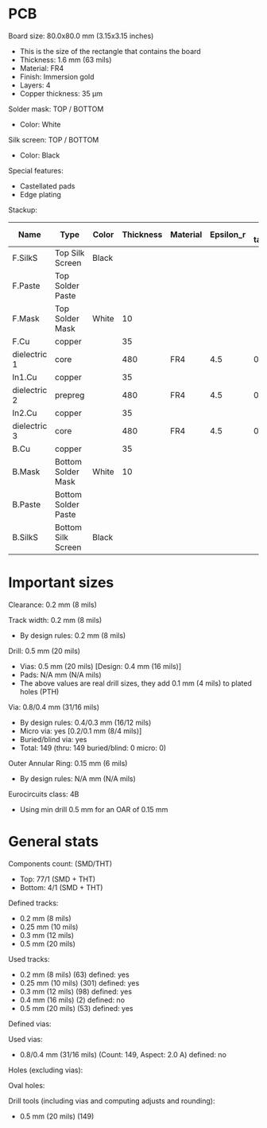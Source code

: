 # PCB

Board size: 80.0x80.0 mm (3.15x3.15 inches)

- This is the size of the rectangle that contains the board
- Thickness: 1.6 mm (63 mils)
- Material: FR4
- Finish: Immersion gold
- Layers: 4
- Copper thickness: 35 µm

Solder mask: TOP / BOTTOM

- Color: White

Silk screen: TOP / BOTTOM

- Color: Black

Special features:

- Castellated pads
- Edge plating

Stackup:

| Name                 | Type                 | Color            | Thickness | Material        | Epsilon_r | Loss tangent |
|----------------------|----------------------|------------------|-----------|-----------------|-----------|--------------|
| F.SilkS              | Top Silk Screen      | Black            |           |                 |           |              |
| F.Paste              | Top Solder Paste     |                  |           |                 |           |              |
| F.Mask               | Top Solder Mask      | White            |        10 |                 |           |              |
| F.Cu                 | copper               |                  |        35 |                 |           |              |
| dielectric 1         | core                 |                  |       480 | FR4             |       4.5 |        0.020 |
| In1.Cu               | copper               |                  |        35 |                 |           |              |
| dielectric 2         | prepreg              |                  |       480 | FR4             |       4.5 |        0.020 |
| In2.Cu               | copper               |                  |        35 |                 |           |              |
| dielectric 3         | core                 |                  |       480 | FR4             |       4.5 |        0.020 |
| B.Cu                 | copper               |                  |        35 |                 |           |              |
| B.Mask               | Bottom Solder Mask   | White            |        10 |                 |           |              |
| B.Paste              | Bottom Solder Paste  |                  |           |                 |           |              |
| B.SilkS              | Bottom Silk Screen   | Black            |           |                 |           |              |

# Important sizes

Clearance: 0.2 mm (8 mils)

Track width: 0.2 mm (8 mils)

- By design rules: 0.2 mm (8 mils)

Drill: 0.5 mm (20 mils)

- Vias: 0.5 mm (20 mils) [Design: 0.4 mm (16 mils)]
- Pads: N/A mm (N/A mils)
- The above values are real drill sizes, they add 0.1 mm (4 mils) to plated holes (PTH)

Via: 0.8/0.4 mm (31/16 mils)

- By design rules: 0.4/0.3 mm (16/12 mils)
- Micro via: yes [0.2/0.1 mm (8/4 mils)]
- Buried/blind via: yes
- Total: 149 (thru: 149 buried/blind: 0 micro: 0)

Outer Annular Ring: 0.15 mm (6 mils)

- By design rules: N/A mm (N/A mils)

Eurocircuits class: 4B
- Using min drill 0.5 mm for an OAR of 0.15 mm


# General stats

Components count: (SMD/THT)

- Top: 77/1 (SMD + THT)
- Bottom: 4/1 (SMD + THT)

Defined tracks:

- 0.2 mm (8 mils)
- 0.25 mm (10 mils)
- 0.3 mm (12 mils)
- 0.5 mm (20 mils)

Used tracks:

- 0.2 mm (8 mils) (63) defined: yes
- 0.25 mm (10 mils) (301) defined: yes
- 0.3 mm (12 mils) (98) defined: yes
- 0.4 mm (16 mils) (2) defined: no
- 0.5 mm (20 mils) (53) defined: yes

Defined vias:


Used vias:

- 0.8/0.4 mm (31/16 mils) (Count: 149, Aspect: 2.0 A) defined: no

Holes (excluding vias):


Oval holes:


Drill tools (including vias and computing adjusts and rounding):

- 0.5 mm (20 mils) (149)




